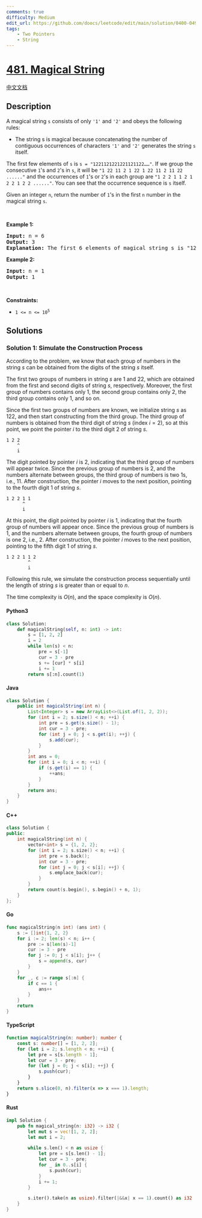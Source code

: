 ```yaml
---
comments: true
difficulty: Medium
edit_url: https://github.com/doocs/leetcode/edit/main/solution/0400-0499/0481.Magical%20String/README_EN.md
tags:
    - Two Pointers
    - String
---
```


<!-- problem:start -->

# [481. Magical String](https://leetcode.com/problems/magical-string)

[中文文档](/solution/0400-0499/0481.Magical%20String/README.md)

## Description

<!-- description:start -->

<p>A magical string <code>s</code> consists of only <code>&#39;1&#39;</code> and <code>&#39;2&#39;</code> and obeys the following rules:</p>

<ul>
	<li>The string s is magical because concatenating the number of contiguous occurrences of characters <code>&#39;1&#39;</code> and <code>&#39;2&#39;</code> generates the string <code>s</code> itself.</li>
</ul>

<p>The first few elements of <code>s</code> is <code>s = &quot;1221121221221121122&hellip;&hellip;&quot;</code>. If we group the consecutive <code>1</code>&#39;s and <code>2</code>&#39;s in <code>s</code>, it will be <code>&quot;1 22 11 2 1 22 1 22 11 2 11 22 ......&quot;</code> and the occurrences of <code>1</code>&#39;s or <code>2</code>&#39;s in each group are <code>&quot;1 2 2 1 1 2 1 2 2 1 2 2 ......&quot;</code>. You can see that the occurrence sequence is <code>s</code> itself.</p>

<p>Given an integer <code>n</code>, return the number of <code>1</code>&#39;s in the first <code>n</code> number in the magical string <code>s</code>.</p>

<p>&nbsp;</p>
<p><strong class="example">Example 1:</strong></p>

<pre>
<strong>Input:</strong> n = 6
<strong>Output:</strong> 3
<strong>Explanation:</strong> The first 6 elements of magical string s is &quot;122112&quot; and it contains three 1&#39;s, so return 3.
</pre>

<p><strong class="example">Example 2:</strong></p>

<pre>
<strong>Input:</strong> n = 1
<strong>Output:</strong> 1
</pre>

<p>&nbsp;</p>
<p><strong>Constraints:</strong></p>

<ul>
	<li><code>1 &lt;= n &lt;= 10<sup>5</sup></code></li>
</ul>

<!-- description:end -->

## Solutions

<!-- solution:start -->

### Solution 1: Simulate the Construction Process

According to the problem, we know that each group of numbers in the string $s$ can be obtained from the digits of the string $s$ itself.

The first two groups of numbers in string $s$ are $1$ and $22$, which are obtained from the first and second digits of string $s$, respectively. Moreover, the first group of numbers contains only $1$, the second group contains only $2$, the third group contains only $1$, and so on.

Since the first two groups of numbers are known, we initialize string $s$ as $122$, and then start constructing from the third group. The third group of numbers is obtained from the third digit of string $s$ (index $i=2$), so at this point, we point the pointer $i$ to the third digit $2$ of string $s$.

```
1 2 2
    ^
    i
```

The digit pointed by pointer $i$ is $2$, indicating that the third group of numbers will appear twice. Since the previous group of numbers is $2$, and the numbers alternate between groups, the third group of numbers is two $1$s, i.e., $11$. After construction, the pointer $i$ moves to the next position, pointing to the fourth digit $1$ of string $s$.

```
1 2 2 1 1
      ^
      i
```

At this point, the digit pointed by pointer $i$ is $1$, indicating that the fourth group of numbers will appear once. Since the previous group of numbers is $1$, and the numbers alternate between groups, the fourth group of numbers is one $2$, i.e., $2$. After construction, the pointer $i$ moves to the next position, pointing to the fifth digit $1$ of string $s$.

```
1 2 2 1 1 2
        ^
        i
```

Following this rule, we simulate the construction process sequentially until the length of string $s$ is greater than or equal to $n$.

The time complexity is $O(n)$, and the space complexity is $O(n)$.

<!-- tabs:start -->

#### Python3

```python
class Solution:
    def magicalString(self, n: int) -> int:
        s = [1, 2, 2]
        i = 2
        while len(s) < n:
            pre = s[-1]
            cur = 3 - pre
            s += [cur] * s[i]
            i += 1
        return s[:n].count(1)
```

#### Java

```java
class Solution {
    public int magicalString(int n) {
        List<Integer> s = new ArrayList<>(List.of(1, 2, 2));
        for (int i = 2; s.size() < n; ++i) {
            int pre = s.get(s.size() - 1);
            int cur = 3 - pre;
            for (int j = 0; j < s.get(i); ++j) {
                s.add(cur);
            }
        }
        int ans = 0;
        for (int i = 0; i < n; ++i) {
            if (s.get(i) == 1) {
                ++ans;
            }
        }
        return ans;
    }
}
```

#### C++

```cpp
class Solution {
public:
    int magicalString(int n) {
        vector<int> s = {1, 2, 2};
        for (int i = 2; s.size() < n; ++i) {
            int pre = s.back();
            int cur = 3 - pre;
            for (int j = 0; j < s[i]; ++j) {
                s.emplace_back(cur);
            }
        }
        return count(s.begin(), s.begin() + n, 1);
    }
};
```

#### Go

```go
func magicalString(n int) (ans int) {
	s := []int{1, 2, 2}
	for i := 2; len(s) < n; i++ {
		pre := s[len(s)-1]
		cur := 3 - pre
		for j := 0; j < s[i]; j++ {
			s = append(s, cur)
		}
	}
	for _, c := range s[:n] {
		if c == 1 {
			ans++
		}
	}
	return
}
```

#### TypeScript

```ts
function magicalString(n: number): number {
    const s: number[] = [1, 2, 2];
    for (let i = 2; s.length < n; ++i) {
        let pre = s[s.length - 1];
        let cur = 3 - pre;
        for (let j = 0; j < s[i]; ++j) {
            s.push(cur);
        }
    }
    return s.slice(0, n).filter(x => x === 1).length;
}
```

#### Rust

```rust
impl Solution {
    pub fn magical_string(n: i32) -> i32 {
        let mut s = vec![1, 2, 2];
        let mut i = 2;

        while s.len() < n as usize {
            let pre = s[s.len() - 1];
            let cur = 3 - pre;
            for _ in 0..s[i] {
                s.push(cur);
            }
            i += 1;
        }

        s.iter().take(n as usize).filter(|&&x| x == 1).count() as i32
    }
}
```

<!-- tabs:end -->

<!-- solution:end -->

<!-- problem:end -->

